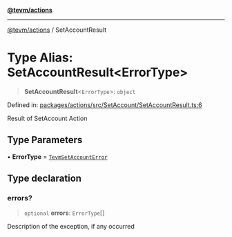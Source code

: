 [**@tevm/actions**](../README.md)

***

[@tevm/actions](../globals.md) / SetAccountResult

# Type Alias: SetAccountResult\<ErrorType\>

> **SetAccountResult**\<`ErrorType`\>: `object`

Defined in: [packages/actions/src/SetAccount/SetAccountResult.ts:6](https://github.com/evmts/tevm-monorepo/blob/main/packages/actions/src/SetAccount/SetAccountResult.ts#L6)

Result of SetAccount Action

## Type Parameters

• **ErrorType** = [`TevmSetAccountError`](TevmSetAccountError.md)

## Type declaration

### errors?

> `optional` **errors**: `ErrorType`[]

Description of the exception, if any occurred
